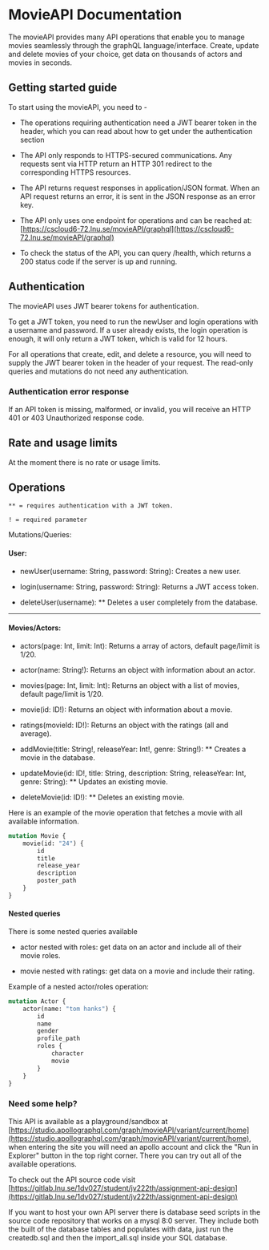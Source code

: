 # MovieAPI Documentation

The movieAPI provides many API operations that enable you to manage movies seamlessly through the graphQL language/interface. Create, update and delete movies of your choice, get data on thousands of actors and movies in seconds.

## **Getting started guide**

To start using the movieAPI, you need to -

- The operations requiring authentication need a JWT bearer token in the header, which you can read about how to get under the authentication section
    
- The API only responds to HTTPS-secured communications. Any requests sent via HTTP return an HTTP 301 redirect to the corresponding HTTPS resources.
    
- The API returns request responses in application/JSON format. When an API request returns an error, it is sent in the JSON response as an error key.
    
- The API only uses one endpoint for operations and can be reached at: [https://cscloud6-72.lnu.se/movieAPI/graphql](https://cscloud6-72.lnu.se/movieAPI/graphql)
    
- To check the status of the API, you can query /health, which returns a 200 status code if the server is up and running.
    

## Authentication

The movieAPI uses JWT bearer tokens for authentication.

To get a JWT token, you need to run the newUser and login operations with a username and password. If a user already exists, the login operation is enough, it will only return a JWT token, which is valid for 12 hours.

For all operations that create, edit, and delete a resource, you will need to supply the JWT bearer token in the header of your request. The read-only queries and mutations do not need any authentication.

### Authentication error response

If an API token is missing, malformed, or invalid, you will receive an HTTP 401 or 403 Unauthorized response code.

## Rate and usage limits

At the moment there is no rate or usage limits.

## Operations

`** = requires authentication with a JWT token.`

`! = required parameter`

Mutations/Queries:

#### User:

- newUser(username: String, password: String): Creates a new user.
    
- login(username: String, password: String): Returns a JWT access token.
    
- deleteUser(username): ** Deletes a user completely from the database.
    

---

#### Movies/Actors:

- actors(page: Int, limit: Int): Returns a array of actors, default page/limit is 1/20.
    
- actor(name: String!): Returns an object with information about an actor.
    
- movies(page: Int, limit: Int): Returns an object with a list of movies, default page/limit is 1/20.
    
- movie(id: ID!): Returns an object with information about a movie.
    
- ratings(movieId: ID!): Returns an object with the ratings (all and average).
    
- addMovie(title: String!, releaseYear: Int!, genre: String!): ** Creates a movie in the database.
    
- updateMovie(id: ID!, title: String, description: String, releaseYear: Int, genre: String): ** Updates an existing movie.
    
- deleteMovie(id: ID!): ** Deletes an existing movie.
    

Here is an example of the movie operation that fetches a movie with all available information.

``` graphql
mutation Movie {
    movie(id: "24") {
        id
        title
        release_year
        description
        poster_path
    }
}

 ```

#### Nested queries

There is some nested queries available

- actor nested with roles: get data on an actor and include all of their movie roles.
    
- movie nested with ratings: get data on a movie and include their rating.
    

Example of a nested actor/roles operation:

``` graphql
mutation Actor {
    actor(name: "tom hanks") {
        id
        name
        gender
        profile_path
        roles {
            character
            movie
        }
    }
}

 ```

### **Need some help?**

This API is available as a playground/sandbox at [https://studio.apollographql.com/graph/movieAPI/variant/current/home](https://studio.apollographql.com/graph/movieAPI/variant/current/home), when entering the site you will need an apollo account and click the "Run in Explorer" button in the top right corner. There you can try out all of the available operations.

To check out the API source code visit [https://gitlab.lnu.se/1dv027/student/jv222th/assignment-api-design](https://gitlab.lnu.se/1dv027/student/jv222th/assignment-api-design)

If you want to host your own API server there is database seed scripts in the source code repository that works on a mysql 8:0 server. They include both the built of the database tables and populates with data, just run the createdb.sql and then the import_all.sql inside your SQL database.